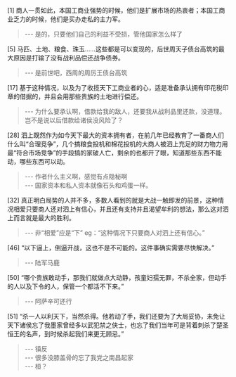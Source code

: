 
[1] 商人一贯如此，本国工商业强势的时候，他们是扩展市场的热衷者；本国工商业乏力的时候，他们是买办走私的主力军。
>--- 是的，只要他们自己的利益不受损，管他国家怎么样了<br>

[5] 马匹、土地、粮食、珠玉……这些都是可以变现的，后世周天子债台高筑的最大原因是打输了没有战利品偿还战争债券。
>--- 是前世吧，西周的周厉王债台高筑<br>

[17] 基于这种情况，以及为了收揽天下工商业者的心，适是准备承认拥有印花税印章的借据的，并且会用那些贵族的土地进行偿还。
>--- 为什么要承认啊，借款给我的敌人，还要我从战利品里还款，没道理。岂不是说以后借款给诸侯没风险了？<br>

[28] 泗上既然作为如今天下最大的资本拥有者，在前几年已经教育了一番商人们什么叫“合理竞争”，几个搞粮食投机和棉花投机的大商人被泗上充足的财力物力用最“符合市场竞争”的手段搞的家破人亡，剩余的也都开了眼，知道那些东西不能动，哪些东西可以动。
>--- 作者什么主义啊，感觉有点隐秘啊<br>
>--- 国家资本和私人资本就像石头和鸡蛋一样。<br>

[32] 真正明白局势的人并不多，多数人看到的就是大战一触即发的前景，这种情况相爱只要商人还对泗上有信心，并且还有支持并且渴望牟利的想法，那么这对泗上而言就是最大的胜利。
>--- 非“相爱”应是“下”
eg：“这种情况下只要商人对泗上还有信心。”<br>

[46] “以下逼上，倒逼开战，这也不是不可能的。这件事确实需要尽快解决。”
>--- 陆军马鹿<br>

[50] “哪个贵族敢动手，那我们就做点大动静，孩童妇孺无罪，不杀全家，但动手的人以及下令的人，保管一个都活不下来。”
>--- 阿萨辛可还行<br>

[51] “杀一人以利天下，当然杀得。他若动了手，我们还要为了大局妥协，未免让天下诸侯忘了我墨家曾经多以武犯禁之侠士，也忘了我们当年可是背着刺杀了楚圣恒王的名声，到时候杀起我们来更无顾忌。”
>--- 镇反<br>
>--- 很多没膝盖骨的忘了我党之南昌起家<br>
>--- 桓？<br>

